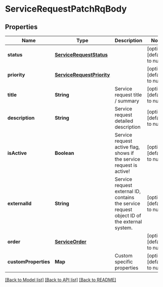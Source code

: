 # ServiceRequestPatchRqBody
## Properties

| Name | Type | Description | Notes |
|------------ | ------------- | ------------- | -------------|
| **status** | [**ServiceRequestStatus**](ServiceRequestStatus.md) |  | [optional] [default to null] |
| **priority** | [**ServiceRequestPriority**](ServiceRequestPriority.md) |  | [optional] [default to null] |
| **title** | **String** | Service request title / summary | [optional] [default to null] |
| **description** | **String** | Service request detailed description | [optional] [default to null] |
| **isActive** | **Boolean** | Service request active flag, shows if the service request is active! | [optional] [default to null] |
| **externalId** | **String** | Service request external ID, contains the service request object ID of the external system. | [optional] [default to null] |
| **order** | [**ServiceOrder**](ServiceOrder.md) |  | [optional] [default to null] |
| **customProperties** | **Map** | Custom specific properties | [optional] [default to null] |

[[Back to Model list]](../README.md#documentation-for-models) [[Back to API list]](../README.md#documentation-for-api-endpoints) [[Back to README]](../README.md)


